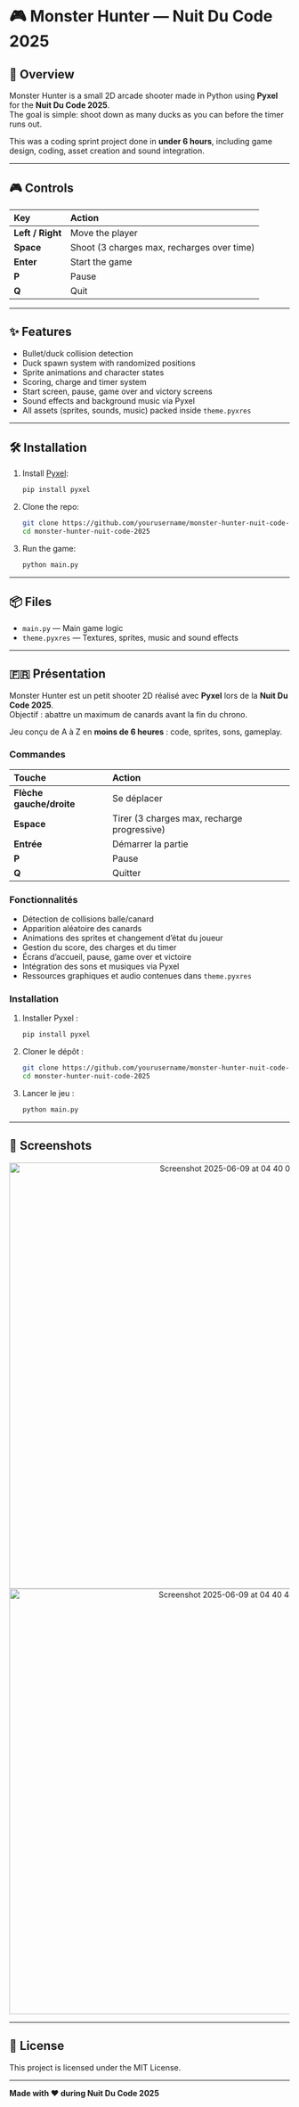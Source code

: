 # 🎮 Monster Hunter — Nuit Du Code 2025  


## 📖 Overview  

Monster Hunter is a small 2D arcade shooter made in Python using **Pyxel** for the **Nuit Du Code 2025**.  
The goal is simple: shoot down as many ducks as you can before the timer runs out.  

This was a coding sprint project done in **under 6 hours**, including game design, coding, asset creation and sound integration.

---

## 🎮 Controls  

| Key                | Action               |
|:------------------|:--------------------|
| **Left / Right**   | Move the player      |
| **Space**          | Shoot (3 charges max, recharges over time) |
| **Enter**          | Start the game       |
| **P**              | Pause                |
| **Q**              | Quit                 |

---

## ✨ Features  

- Bullet/duck collision detection  
- Duck spawn system with randomized positions  
- Sprite animations and character states  
- Scoring, charge and timer system  
- Start screen, pause, game over and victory screens  
- Sound effects and background music via Pyxel  
- All assets (sprites, sounds, music) packed inside `theme.pyxres`

---

## 🛠️ Installation  

1. Install [Pyxel](https://github.com/kitao/pyxel):  
    ```bash
    pip install pyxel
    ```

2. Clone the repo:  
    ```bash
    git clone https://github.com/yourusername/monster-hunter-nuit-code-2025.git
    cd monster-hunter-nuit-code-2025
    ```

3. Run the game:  
    ```bash
    python main.py
    ```

---

## 📦 Files  

- `main.py` — Main game logic  
- `theme.pyxres` — Textures, sprites, music and sound effects  

---

## 🇫🇷 Présentation  

Monster Hunter est un petit shooter 2D réalisé avec **Pyxel** lors de la **Nuit Du Code 2025**.  
Objectif : abattre un maximum de canards avant la fin du chrono.

Jeu conçu de A à Z en **moins de 6 heures** : code, sprites, sons, gameplay.

### Commandes  

| Touche             | Action               |
|:------------------|:--------------------|
| **Flèche gauche/droite** | Se déplacer    |
| **Espace**         | Tirer (3 charges max, recharge progressive) |
| **Entrée**         | Démarrer la partie   |
| **P**              | Pause                |
| **Q**              | Quitter              |

### Fonctionnalités  

- Détection de collisions balle/canard  
- Apparition aléatoire des canards  
- Animations des sprites et changement d’état du joueur  
- Gestion du score, des charges et du timer  
- Écrans d’accueil, pause, game over et victoire  
- Intégration des sons et musiques via Pyxel  
- Ressources graphiques et audio contenues dans `theme.pyxres`

### Installation  

1. Installer Pyxel :  
    ```bash
    pip install pyxel
    ```

2. Cloner le dépôt :  
    ```bash
    git clone https://github.com/yourusername/monster-hunter-nuit-code-2025.git
    cd monster-hunter-nuit-code-2025
    ```

3. Lancer le jeu :  
    ```bash
    python main.py
    ```

---

## 🚀 Screenshots  

<div align="center">
<img width="765" alt="Screenshot 2025-06-09 at 04 40 01" src="https://github.com/user-attachments/assets/c4f81e4d-0edd-4ab7-a9ef-6ccb29c4c103" />


<br/>

<img width="764" alt="Screenshot 2025-06-09 at 04 40 48" src="https://github.com/user-attachments/assets/3010fa86-d116-4c61-9404-3d673376faaa" />

</div>

---

## 🏁 License  

This project is licensed under the MIT License.

---

**Made with ❤️ during Nuit Du Code 2025**
